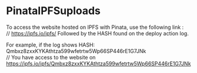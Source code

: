 # PinataIPFSuploads

To access the website hosted on IPFS with Pinata, use the following link :  
// https://ipfs.io/ipfs/      Followed by the HASH found on the deploy action log. 

For example, if the log shows HASH: Qmbxz8zxxKYKAthtza599wfetrtw5Wp66SP446rE1G7JNk  
// You have access to the website on https://ipfs.io/ipfs/Qmbxz8zxxKYKAthtza599wfetrtw5Wp66SP446rE1G7JNk
